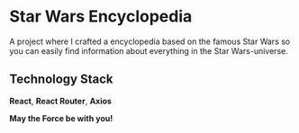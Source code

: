 # Star Wars Encyclopedia

A project where I crafted a encyclopedia based on the famous Star Wars so you can easily find information about everything in the Star Wars-universe.

## Technology Stack

**React**, **React Router**, **Axios**

**May the Force be with you!**
